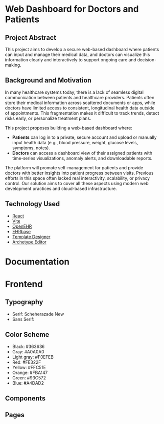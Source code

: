 # Web Dashboard for Doctors and Patients

## Project Abstract

This project aims to develop a secure web-based dashboard where patients can input and manage their medical data, and doctors can visualize this information clearly and interactively to support ongoing care and decision-making.

## Background and Motivation

In many healthcare systems today, there is a lack of seamless digital communication between patients and healthcare providers. Patients often store their medical information across scattered documents or apps, while doctors have limited access to consistent, longitudinal health data outside of appointments. This fragmentation makes it difficult to track trends, detect risks early, or personalize treatment plans.

This project proposes building a web-based dashboard where:

- **Patients** can log in to a private, secure account and upload or manually input health data (e.g., blood pressure, weight, glucose levels, symptoms, notes).
- **Doctors** can access a dashboard view of their assigned patients with time-series visualizations, anomaly alerts, and downloadable reports.

The platform will promote self-management for patients and provide doctors with better insights into patient progress between visits. Previous efforts in this space often lacked real interactivity, scalability, or privacy control. Our solution aims to cover all these aspects using modern web development practices and cloud-based infrastructure.

## Technology Used

- [React](https://react.dev/)
- [Vite](https://vite.dev/)
- [OpenEHR](https://openehr.org/)
- [EHRbase](https://www.ehrbase.org/)
- [Template Designer](https://oceanhealthsystems.com/software/template-designer)
- [Archetype Editor](https://oceanhealthsystems.com/software/archetype-editor)

# Documentation

# Frontend

## Typography

- Serif: Scheherazade New
- Sans Serif: 

## Color Scheme

- Black: #363636
- Gray: #A0A0A0
- Light gray: #F0EFEB
- Red: #FE322F
- Yellow: #FFC51E
- Orange: #FBA147
- Green: #93C572
- Blue: #A4DAD2

## Components

## Pages
